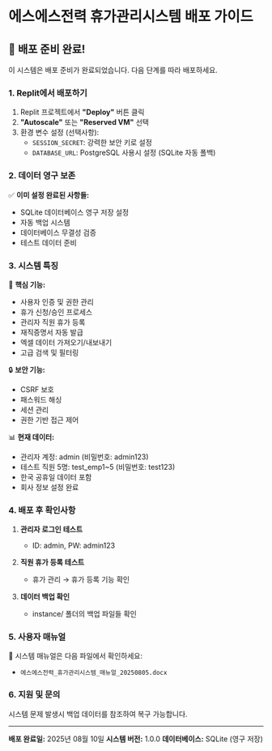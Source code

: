 # 에스에스전력 휴가관리시스템 배포 가이드

## 🚀 배포 준비 완료!

이 시스템은 배포 준비가 완료되었습니다. 다음 단계를 따라 배포하세요.

### 1. Replit에서 배포하기

1. Replit 프로젝트에서 **"Deploy"** 버튼 클릭
2. **"Autoscale"** 또는 **"Reserved VM"** 선택
3. 환경 변수 설정 (선택사항):
   - `SESSION_SECRET`: 강력한 보안 키로 설정
   - `DATABASE_URL`: PostgreSQL 사용시 설정 (SQLite 자동 폴백)

### 2. 데이터 영구 보존

✅ **이미 설정 완료된 사항들:**
- SQLite 데이터베이스 영구 저장 설정
- 자동 백업 시스템
- 데이터베이스 무결성 검증
- 테스트 데이터 준비

### 3. 시스템 특징

🎯 **핵심 기능:**
- 사용자 인증 및 권한 관리
- 휴가 신청/승인 프로세스
- 관리자 직원 휴가 등록
- 재직증명서 자동 발급
- 엑셀 데이터 가져오기/내보내기
- 고급 검색 및 필터링

🔒 **보안 기능:**
- CSRF 보호
- 패스워드 해싱
- 세션 관리
- 권한 기반 접근 제어

📊 **현재 데이터:**
- 관리자 계정: admin (비밀번호: admin123)
- 테스트 직원 5명: test_emp1~5 (비밀번호: test123)
- 한국 공휴일 데이터 포함
- 회사 정보 설정 완료

### 4. 배포 후 확인사항

1. **관리자 로그인 테스트**
   - ID: admin, PW: admin123

2. **직원 휴가 등록 테스트**
   - 휴가 관리 → 휴가 등록 기능 확인

3. **데이터 백업 확인**
   - instance/ 폴더의 백업 파일들 확인

### 5. 사용자 매뉴얼

📖 시스템 매뉴얼은 다음 파일에서 확인하세요:
- `에스에스전력_휴가관리시스템_매뉴얼_20250805.docx`

### 6. 지원 및 문의

시스템 문제 발생시 백업 데이터를 참조하여 복구 가능합니다.

---
**배포 완료일:** 2025년 08월 10일
**시스템 버전:** 1.0.0
**데이터베이스:** SQLite (영구 저장)
